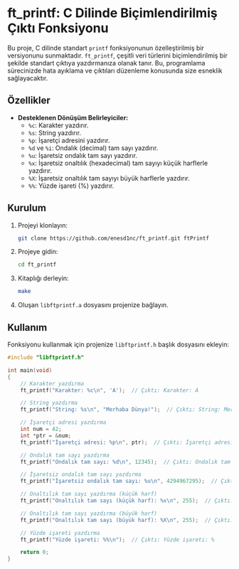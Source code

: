 # ft_printf: C Dilinde Biçimlendirilmiş Çıktı Fonksiyonu

Bu proje, C dilinde standart `printf` fonksiyonunun özelleştirilmiş bir versiyonunu sunmaktadır. `ft_printf`, çeşitli veri türlerini biçimlendirilmiş bir şekilde standart çıktıya yazdırmanıza olanak tanır. Bu, programlama sürecinizde hata ayıklama ve çıktıları düzenleme konusunda size esneklik sağlayacaktır.

## Özellikler

*   **Desteklenen Dönüşüm Belirleyiciler:**
    *   `%c`: Karakter yazdırır.
    *   `%s`: String yazdırır.
    *   `%p`: İşaretçi adresini yazdırır.
    *   `%d` ve `%i`: Ondalık (decimal) tam sayı yazdırır.
    *   `%u`: İşaretsiz ondalık tam sayı yazdırır.
    *   `%x`: İşaretsiz onaltılık (hexadecimal) tam sayıyı küçük harflerle yazdırır.
    *   `%X`: İşaretsiz onaltılık tam sayıyı büyük harflerle yazdırır.
    *   `%%`: Yüzde işareti (%) yazdırır.

## Kurulum

1.  Projeyi klonlayın:

    ```bash
    git clone https://github.com/enesd1nc/ft_printf.git ftPrintf
    ```

2.  Projeye gidin:

    ```bash
    cd ft_printf
    ```

3.  Kitaplığı derleyin:

    ```bash
    make
    ```

4.  Oluşan `libftprintf.a` dosyasını projenize bağlayın.

## Kullanım

Fonksiyonu kullanmak için projenize `libftprintf.h` başlık dosyasını ekleyin:

```c
#include "libftprintf.h"

int main(void)
{
    // Karakter yazdırma
    ft_printf("Karakter: %c\n", 'A');  // Çıktı: Karakter: A

    // String yazdırma
    ft_printf("String: %s\n", "Merhaba Dünya!");  // Çıktı: String: Merhaba Dünya!

    // İşaretçi adresi yazdırma
    int num = 42;
    int *ptr = &num;
    ft_printf("İşaretçi adresi: %p\n", ptr);  // Çıktı: İşaretçi adresi: 0x7ffee0f869ac

    // Ondalık tam sayı yazdırma
    ft_printf("Ondalık tam sayı: %d\n", 12345);  // Çıktı: Ondalık tam sayı: 12345

    // İşaretsiz ondalık tam sayı yazdırma
    ft_printf("İşaretsiz ondalık tam sayı: %u\n", 4294967295);  // Çıktı: İşaretsiz ondalık tam sayı: 4294967295

    // Onaltılık tam sayı yazdırma (küçük harf)
    ft_printf("Onaltılık tam sayı (küçük harf): %x\n", 255);  // Çıktı: Onaltılık tam sayı (küçük harf): ff

    // Onaltılık tam sayı yazdırma (büyük harf)
    ft_printf("Onaltılık tam sayı (büyük harf): %X\n", 255);  // Çıktı: Onaltılık tam sayı (büyük harf): FF

    // Yüzde işareti yazdırma
    ft_printf("Yüzde işareti: %%\n");  // Çıktı: Yüzde işareti: %

    return 0;
}
```
